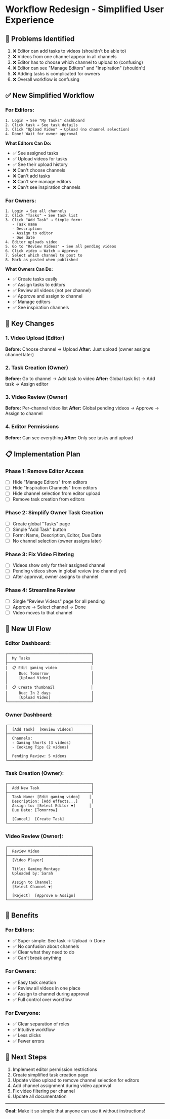 # Workflow Redesign - Simplified User Experience

## 🎯 Problems Identified

1. ❌ Editor can add tasks to videos (shouldn't be able to)
2. ❌ Videos from one channel appear in all channels
3. ❌ Editor has to choose which channel to upload to (confusing)
4. ❌ Editor can see "Manage Editors" and "Inspiration" (shouldn't)
5. ❌ Adding tasks is complicated for owners
6. ❌ Overall workflow is confusing

## ✅ New Simplified Workflow

### **For Editors:**
```
1. Login → See "My Tasks" dashboard
2. Click task → See task details
3. Click "Upload Video" → Upload (no channel selection)
4. Done! Wait for owner approval
```

**What Editors Can Do:**
- ✅ See assigned tasks
- ✅ Upload videos for tasks
- ✅ See their upload history
- ❌ Can't choose channels
- ❌ Can't add tasks
- ❌ Can't see manage editors
- ❌ Can't see inspiration channels

### **For Owners:**
```
1. Login → See all channels
2. Click "Tasks" → See task list
3. Click "Add Task" → Simple form:
   - Task name
   - Description
   - Assign to editor
   - Due date
4. Editor uploads video
5. Go to "Review Videos" → See all pending videos
6. Click video → Watch → Approve
7. Select which channel to post to
8. Mark as posted when published
```

**What Owners Can Do:**
- ✅ Create tasks easily
- ✅ Assign tasks to editors
- ✅ Review all videos (not per channel)
- ✅ Approve and assign to channel
- ✅ Manage editors
- ✅ See inspiration channels

## 🔄 Key Changes

### 1. Video Upload (Editor)
**Before:** Choose channel → Upload
**After:** Just upload (owner assigns channel later)

### 2. Task Creation (Owner)
**Before:** Go to channel → Add task to video
**After:** Global task list → Add task → Assign editor

### 3. Video Review (Owner)
**Before:** Per-channel video list
**After:** Global pending videos → Approve → Assign to channel

### 4. Editor Permissions
**Before:** Can see everything
**After:** Only see tasks and upload

## 📋 Implementation Plan

### Phase 1: Remove Editor Access
- [ ] Hide "Manage Editors" from editors
- [ ] Hide "Inspiration Channels" from editors
- [ ] Hide channel selection from editor upload
- [ ] Remove task creation from editors

### Phase 2: Simplify Owner Task Creation
- [ ] Create global "Tasks" page
- [ ] Simple "Add Task" button
- [ ] Form: Name, Description, Editor, Due Date
- [ ] No channel selection (owner assigns later)

### Phase 3: Fix Video Filtering
- [ ] Videos show only for their assigned channel
- [ ] Pending videos show in global review (no channel yet)
- [ ] After approval, owner assigns to channel

### Phase 4: Streamline Review
- [ ] Single "Review Videos" page for all pending
- [ ] Approve → Select channel → Done
- [ ] Video moves to that channel

## 🎨 New UI Flow

### Editor Dashboard:
```
┌─────────────────────────────────────┐
│  My Tasks                           │
├─────────────────────────────────────┤
│  📋 Edit gaming video               │
│     Due: Tomorrow                   │
│     [Upload Video]                  │
│                                     │
│  📋 Create thumbnail                │
│     Due: In 2 days                  │
│     [Upload Video]                  │
└─────────────────────────────────────┘
```

### Owner Dashboard:
```
┌─────────────────────────────────────┐
│  [Add Task]  [Review Videos]        │
├─────────────────────────────────────┤
│  Channels:                          │
│  - Gaming Shorts (3 videos)         │
│  - Cooking Tips (2 videos)          │
│                                     │
│  Pending Review: 5 videos           │
└─────────────────────────────────────┘
```

### Task Creation (Owner):
```
┌─────────────────────────────────────┐
│  Add New Task                       │
├─────────────────────────────────────┤
│  Task Name: [Edit gaming video]    │
│  Description: [Add effects...]      │
│  Assign to: [Select Editor ▼]      │
│  Due Date: [Tomorrow]               │
│                                     │
│  [Cancel]  [Create Task]            │
└─────────────────────────────────────┘
```

### Video Review (Owner):
```
┌─────────────────────────────────────┐
│  Review Video                       │
├─────────────────────────────────────┤
│  [Video Player]                     │
│                                     │
│  Title: Gaming Montage              │
│  Uploaded by: Sarah                 │
│                                     │
│  Assign to Channel:                 │
│  [Select Channel ▼]                 │
│                                     │
│  [Reject]  [Approve & Assign]       │
└─────────────────────────────────────┘
```

## 🚀 Benefits

### For Editors:
- ✅ Super simple: See task → Upload → Done
- ✅ No confusion about channels
- ✅ Clear what they need to do
- ✅ Can't break anything

### For Owners:
- ✅ Easy task creation
- ✅ Review all videos in one place
- ✅ Assign to channel during approval
- ✅ Full control over workflow

### For Everyone:
- ✅ Clear separation of roles
- ✅ Intuitive workflow
- ✅ Less clicks
- ✅ Fewer errors

## 📝 Next Steps

1. Implement editor permission restrictions
2. Create simplified task creation page
3. Update video upload to remove channel selection for editors
4. Add channel assignment during video approval
5. Fix video filtering per channel
6. Update all documentation

---

**Goal:** Make it so simple that anyone can use it without instructions!
